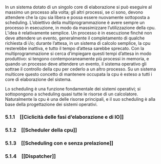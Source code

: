 In un sistema dotato di un singolo core di elaborazione si può eseguire al massimo un processo alla volta; gli altri processi, se ci sono, devono attendere che la cpu sia libera e possa essere nuovamente sottoposta a scheduling. L’obiettivo della multiprogrammazione è avere sempre un processo in esecuzione, in modo da massimizzare l’utilizzazione della cpu. L’idea è relativamente semplice. Un processo è in esecuzione finché non deve attendere un evento, generalmente il completamento di qualche richiesta di i/o; durante l’attesa, in un sistema di calcolo semplice, la cpu resterebbe inattiva, e tutto il tempo d’attesa sarebbe sprecato. Con la multiprogrammazione si cerca d’impiegare questi tempi d’attesa in modo produttivo: si tengono contemporaneamente più processi in memoria, e quando un processo deve attendere un evento, il sistema operativo gli sottrae il controllo della cpu per cederlo a un altro processo. Su un sistema multicore questo concetto di mantenere occupata la cpu è esteso a tutti i core di elaborazione del sistema.

Lo scheduling è una funzione fondamentale dei sistemi operativi; si sottopongono a scheduling quasi tutte le risorse di un calcolatore. Naturalmente la cpu è una delle risorse principali, e il suo scheduling è alla base della progettazione dei sistemi operativi.

### 5.1.1 [[Ciclicità delle fasi d’elaborazione e di IO]]
### 5.1.2 [[Scheduler della cpu]]
### 5.1.3 [[Scheduling con e senza prelazione]]
### 5.1.4 [[Dispatcher]]